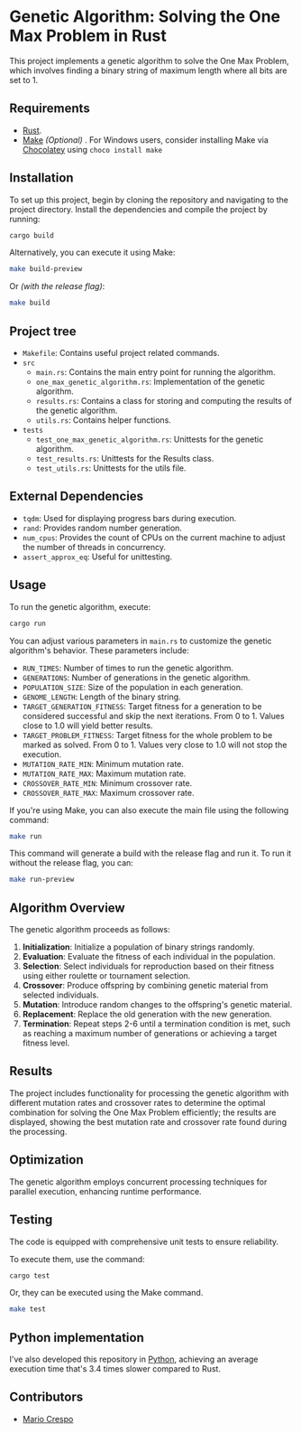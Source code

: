
# Genetic Algorithm: Solving the One Max Problem in Rust

This project implements a genetic algorithm to solve the One Max Problem, which involves finding a binary string of maximum length where all bits are set to 1.

## Requirements
- [Rust](https://www.rust-lang.org/tools/install).
- [Make](https://www.gnu.org/software/make/) *(Optional)* . For Windows users, consider installing Make via [Chocolatey](https://chocolatey.org/install) using  `choco install make `


## Installation

To set up this project, begin by cloning the repository and navigating to the project directory. Install the dependencies and compile the project by running:
```bash
cargo build
```
Alternatively, you can execute it using Make:
```bash
make build-preview
```
Or *(with the release flag)*:
```bash
make build
```

## Project tree
- `Makefile`: Contains useful project related commands.
- `src`
    - `main.rs`: Contains the main entry point for running the algorithm.
    - `one_max_genetic_algorithm.rs`: Implementation of the genetic algorithm.
    - `results.rs`: Contains a class for storing and computing the results of the genetic algorithm.
    - `utils.rs`: Contains helper functions.
- `tests`
    - `test_one_max_genetic_algorithm.rs`: Unittests for the genetic algorithm.
    - `test_results.rs`: Unittests for the Results class.
    - `test_utils.rs`: Unittests for the utils file.

## External Dependencies
- `tqdm`: Used for displaying progress bars during execution.
- `rand`: Provides random number generation.
- `num_cpus`: Provides the count of CPUs on the current machine to adjust the number of threads in concurrency.
- `assert_approx_eq`: Useful for unittesting.

## Usage
To run the genetic algorithm, execute:
```bash
cargo run
```
You can adjust various parameters in `main.rs` to customize the genetic algorithm's behavior. These parameters include:

- `RUN_TIMES`: Number of times to run the genetic algorithm.
- `GENERATIONS`: Number of generations in the genetic algorithm.
- `POPULATION_SIZE`: Size of the population in each generation.
- `GENOME_LENGTH`: Length of the binary string.
- `TARGET_GENERATION_FITNESS`: Target fitness for a generation to be considered successful and skip the next iterations. From 0 to 1. Values close to 1.0 will yield better results.
- `TARGET_PROBLEM_FITNESS`: Target fitness for the whole problem to be marked as solved. From 0 to 1. Values very close to 1.0 will not stop the execution.
- `MUTATION_RATE_MIN`: Minimum mutation rate.
- `MUTATION_RATE_MAX`: Maximum mutation rate.
- `CROSSOVER_RATE_MIN`: Minimum crossover rate.
- `CROSSOVER_RATE_MAX`: Maximum crossover rate.

If you're using Make, you can also execute the main file using the following command:

```bash
make run
```
This command will generate a build with the release flag and run it. To run it without the release flag, you can:
```bash
make run-preview
```

## Algorithm Overview
The genetic algorithm proceeds as follows:

1. **Initialization**: Initialize a population of binary strings randomly.
2. **Evaluation**: Evaluate the fitness of each individual in the population.
3. **Selection**: Select individuals for reproduction based on their fitness using either roulette or tournament selection.
4. **Crossover**: Produce offspring by combining genetic material from selected individuals.
5. **Mutation**: Introduce random changes to the offspring's genetic material.
6. **Replacement**: Replace the old generation with the new generation.
7. **Termination**: Repeat steps 2-6 until a termination condition is met, such as reaching a maximum number of generations or achieving a target fitness level.

## Results
The project includes functionality for processing the genetic algorithm with different mutation rates and crossover rates to determine the optimal combination for solving the One Max Problem efficiently; the results are displayed, showing the best mutation rate and crossover rate found during the processing.

## Optimization
The genetic algorithm employs concurrent processing techniques for parallel execution, enhancing runtime performance.

## Testing
The code is equipped with comprehensive unit tests to ensure reliability.

To execute them, use the command:
```bash
cargo test
```
Or, they can be executed using the Make command.
```bash
make test
```
## Python implementation
I've also developed this repository in [Python](https://github.com/mcrespoae/one-max-genetic-algorithm-python), achieving an average execution time that's 3.4 times slower compared to Rust.

## Contributors

- [Mario Crespo](https://github.com/mcrespoae)

